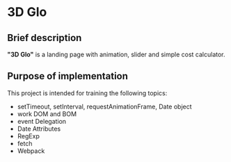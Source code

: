 # 3D Glo

## Brief description

__"3D Glo"__ is a landing page with animation, slider and simple cost calculator.

## Purpose of implementation

This project is intended for training the following topics:

+ setTimeout, setInterval, requestAnimationFrame, Date object
+ work DOM and BOM
+ event Delegation
+ Date Attributes
+ RegExp
+ fetch
+ Webpack